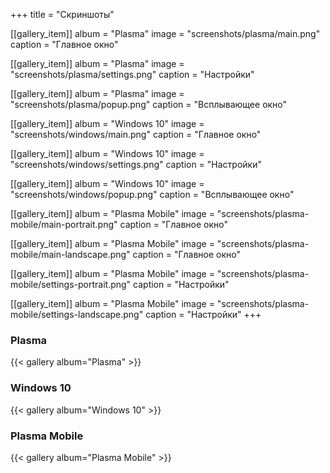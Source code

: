 +++
title = "Скриншоты"

[[gallery_item]]
album = "Plasma"
image = "screenshots/plasma/main.png"
caption = "Главное окно"

[[gallery_item]]
album = "Plasma"
image = "screenshots/plasma/settings.png"
caption = "Настройки"

[[gallery_item]]
album = "Plasma"
image = "screenshots/plasma/popup.png"
caption = "Всплывающее окно"

[[gallery_item]]
album = "Windows 10"
image = "screenshots/windows/main.png"
caption = "Главное окно"

[[gallery_item]]
album = "Windows 10"
image = "screenshots/windows/settings.png"
caption = "Настройки"

[[gallery_item]]
album = "Windows 10"
image = "screenshots/windows/popup.png"
caption = "Всплывающее окно"

[[gallery_item]]
album = "Plasma Mobile"
image = "screenshots/plasma-mobile/main-portrait.png"
caption = "Главное окно"

[[gallery_item]]
album = "Plasma Mobile"
image = "screenshots/plasma-mobile/main-landscape.png"
caption = "Главное окно"

[[gallery_item]]
album = "Plasma Mobile"
image = "screenshots/plasma-mobile/settings-portrait.png"
caption = "Настройки"

[[gallery_item]]
album = "Plasma Mobile"
image = "screenshots/plasma-mobile/settings-landscape.png"
caption = "Настройки"
+++

### Plasma

{{< gallery album="Plasma" >}}

### Windows 10

{{< gallery album="Windows 10" >}}

### Plasma Mobile

{{< gallery album="Plasma Mobile" >}}

